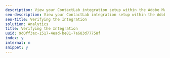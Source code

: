 ```yaml
---
description: View your ContactLab integration setup within the Adobe Marketing Cloud
seo-description: View your ContactLab integration setup within the Adobe Marketing Cloud
seo-title: Verifying the Integration
solution: Analytics
title: Verifying the Integration
uuid: 9d0ff3ac-1517-4ead-be81-7a683d77758f
index: y
internal: n
snippet: y
---
```



